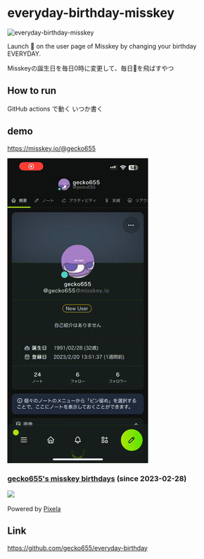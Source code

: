 # everyday-birthday-misskey

![everyday-birthday-misskey](https://github.com/gecko655/everyday-birthday-misskey/workflows/everyday-birthday-misskey/badge.svg?event=schedule)

Launch 🎉 on the user page of Misskey by changing your birthday EVERYDAY.

Misskeyの誕生日を毎日0時に変更して、毎日🎉を飛ばすやつ

## How to run

GitHub actions で動く
いつか書く

## demo
https://misskey.io/@gecko655

![](./images/everyday-birthday-misskey-demo.gif)

### [gecko655's misskey birthdays](https://pixe.la/v1/users/gecko655/graphs/misskey-bd.html) (since 2023-02-28)
![](https://pixe.la/v1/users/gecko655/graphs/misskey-bd)

Powered by [Pixela](https://pixe.la)

## Link

https://github.com/gecko655/everyday-birthday
